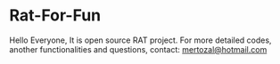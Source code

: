 # Rat-For-Fun

Hello Everyone,
It is open source RAT project. 
For more detailed codes, another functionalities and questions, contact: mertozal@hotmail.com
